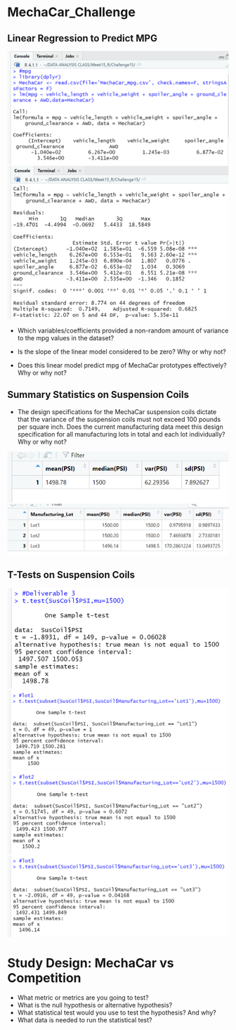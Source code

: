 # MechaCar_Challenge

## Linear Regression to Predict MPG
![Alt Text](Images/linear_regression.png)
![Alt Text](Images/Summary_mpg.png)

- Which variables/coefficients provided a non-random amount of variance to the mpg values in the dataset?

- Is the slope of the linear model considered to be zero? Why or why not?

- Does this linear model predict mpg of MechaCar prototypes effectively? Why or why not?

## Summary Statistics on Suspension Coils
- The design specifications for the MechaCar suspension coils dictate that the variance of the suspension coils must not exceed 100 pounds per square inch. Does the current manufacturing data meet this design specification for all manufacturing lots in total and each lot individually? Why or why not?

![Alt Text](Images/total_summary.png)
![Alt Text](Images/lot_summary.png)

## T-Tests on Suspension Coils

![Alt Text](Images/t_test.png)
![Alt Text](Images/lot1.png)
![Alt Text](Images/lot2.png)
![Alt Text](Images/lot3.png)

# Study Design: MechaCar vs Competition
- What metric or metrics are you going to test?
- What is the null hypothesis or alternative hypothesis?
- What statistical test would you use to test the hypothesis? And why?
- What data is needed to run the statistical test?
